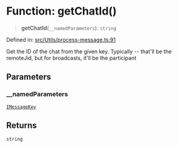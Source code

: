 # Function: getChatId()

> **getChatId**(`__namedParameters`): `string`

Defined in: [src/Utils/process-message.ts:91](https://github.com/Fokusdotid/Baileys/blob/86ad0f8078178c8586062ad3364a59e068f4b3b2/src/Utils/process-message.ts#L91)

Get the ID of the chat from the given key.
Typically -- that'll be the remoteJid, but for broadcasts, it'll be the participant

## Parameters

### \_\_namedParameters

[`IMessageKey`](../namespaces/proto/interfaces/IMessageKey.md)

## Returns

`string`
